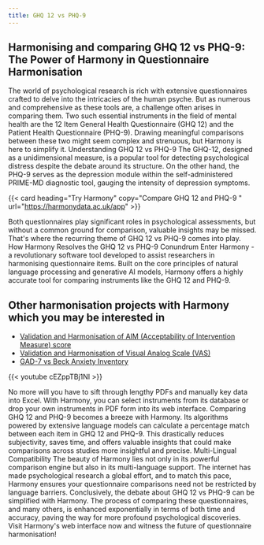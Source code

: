 ```yaml
---
title: GHQ 12 vs PHQ-9
---
```


## Harmonising and comparing GHQ 12 vs PHQ-9: The Power of Harmony in Questionnaire Harmonisation

The world of psychological research is rich with extensive questionnaires crafted to delve into the intricacies of the human psyche. But as numerous and comprehensive as these tools are, a challenge often arises in comparing them. Two such essential instruments in the field of mental health are the 12 Item General Health Questionnaire (GHQ 12) and the Patient Health Questionnaire (PHQ-9). Drawing meaningful comparisons between these two might seem complex and strenuous, but Harmony is here to simplify it. Understanding GHQ 12 vs PHQ-9 The GHQ-12, designed as a unidimensional measure, is a popular tool for detecting psychological distress despite the debate around its structure. On the other hand, the PHQ-9 serves as the depression module within the self-administered PRIME-MD diagnostic tool, gauging the intensity of depression symptoms.

{{< card heading="Try Harmony" copy="Compare GHQ 12 and PHQ-9 " url="https://harmonydata.ac.uk/app" >}}



Both questionnaires play significant roles in psychological assessments, but without a common ground for comparison, valuable insights may be missed. That's where the recurring theme of GHQ 12 vs PHQ-9 comes into play. How Harmony Resolves the GHQ 12 vs PHQ-9 Conundrum Enter Harmony - a revolutionary software tool developed to assist researchers in harmonising questionnaire items. Built on the core principles of natural language processing and generative AI models, Harmony offers a highly accurate tool for comparing instruments like the GHQ 12 and PHQ-9.

## Other harmonisation projects with Harmony which you may be interested in

* [Validation and Harmonisation of AIM (Acceptability of Intervention Measure) score](/harmonisation-validation/aim-acceptability-of-intervention-measure-score)
* [Validation and Harmonisation of Visual Analog Scale (VAS)](/harmonisation-validation/visual-analog-scale-vas)
* [GAD-7 vs Beck Anxiety Inventory](/gad-7-vs-beck-anxiety-inventory)



{{< youtube cEZppTBj1NI >}}


No more will you have to sift through lengthy PDFs and manually key data into Excel. With Harmony, you can select instruments from its database or drop your own instruments in PDF form into its web interface. Comparing GHQ 12 and PHQ-9 becomes a breeze with Harmony. Its algorithms powered by extensive language models can calculate a percentage match between each item in GHQ 12 and PHQ-9. This drastically reduces subjectivity, saves time, and offers valuable insights that could make comparisons across studies more insightful and precise. Multi-Lingual Compatibility The beauty of Harmony lies not only in its powerful comparison engine but also in its multi-language support. The internet has made psychological research a global effort, and to match this pace, Harmony ensures your questionnaire comparisons need not be restricted by language barriers. Conclusively, the debate about GHQ 12 vs PHQ-9 can be simplified with Harmony. The process of comparing these questionnaires, and many others, is enhanced exponentially in terms of both time and accuracy, paving the way for more profound psychological discoveries. Visit Harmony's web interface now and witness the future of questionnaire harmonisation!


